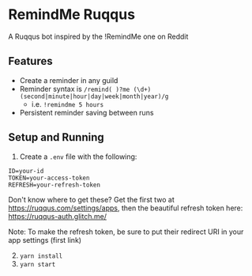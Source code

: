 # RemindMe Ruqqus

A Ruqqus bot inspired by the !RemindMe one on Reddit

## Features

* Create a reminder in any guild
* Reminder syntax is `/remind( )?me (\d+) (second|minute|hour|day|week|month|year)/g`
  * i.e. `!remindme 5 hours`
* Persistent reminder saving between runs

## Setup and Running

1. Create a `.env` file with the following:
```
ID=your-id
TOKEN=your-access-token
REFRESH=your-refresh-token
```

Don't know where to get these? Get the first two at https://ruqqus.com/settings/apps, then the beautiful refresh token here: https://ruqqus-auth.glitch.me/

Note: To make the refresh token, be sure to put their redirect URI in your app settings (first link)

2. `yarn install`
3. `yarn start`
